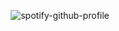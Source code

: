 <!--
**MasterSlyer10/MasterSlyer10** is a ✨ _special_ ✨ repository because its `README.md` (this file) appears on your GitHub profile.

Here are some ideas to get you started:

- 🔭 I’m currently working on ...
- 🌱 I’m currently learning ...
- 👯 I’m looking to collaborate on ...
- 🤔 I’m looking for help with ...
- 💬 Ask me about ...
- 📫 How to reach me: ...
- 😄 Pronouns: ...
- ⚡ Fun fact: ...
-->
<div align="center">  
  
![spotify-github-profile](https://spotify-github-profile.vercel.app/api/view?uid=masterslyer10&cover_image=true&theme=novatorem&show_offline=true&background_color=2d2a2a&bar_color=464444&bar_color_cover=false)  

</div>
